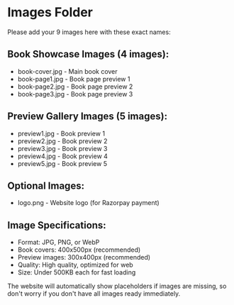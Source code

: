 # Images Folder

Please add your 9 images here with these exact names:

## Book Showcase Images (4 images):
- book-cover.jpg - Main book cover
- book-page1.jpg - Book page preview 1  
- book-page2.jpg - Book page preview 2
- book-page3.jpg - Book page preview 3

## Preview Gallery Images (5 images):
- preview1.jpg - Book preview 1
- preview2.jpg - Book preview 2
- preview3.jpg - Book preview 3
- preview4.jpg - Book preview 4
- preview5.jpg - Book preview 5

## Optional Images:
- logo.png - Website logo (for Razorpay payment)

## Image Specifications:
- Format: JPG, PNG, or WebP
- Book covers: 400x500px (recommended)
- Preview images: 300x400px (recommended)
- Quality: High quality, optimized for web
- Size: Under 500KB each for fast loading

The website will automatically show placeholders if images are missing, so don't worry if you don't have all images ready immediately.
